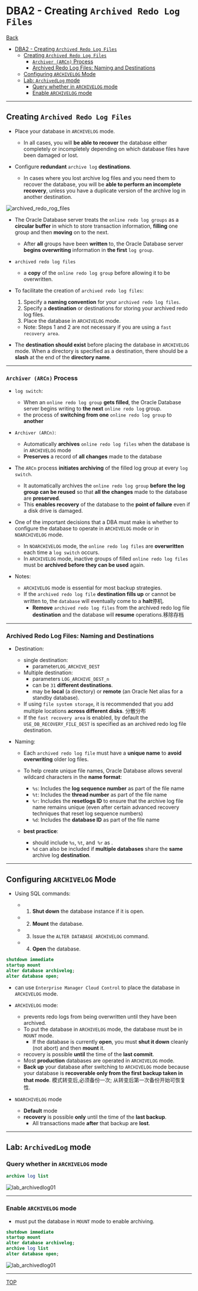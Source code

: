 # DBA2 - Creating `Archived Redo Log Files`

[Back](../index.md)

- [DBA2 - Creating `Archived Redo Log Files`](#dba2---creating-archived-redo-log-files)
  - [Creating `Archived Redo Log Files`](#creating-archived-redo-log-files)
    - [`Archiver (ARCn)` Process](#archiver-arcn-process)
    - [Archived Redo Log Files: Naming and Destinations](#archived-redo-log-files-naming-and-destinations)
  - [Configuring `ARCHIVELOG` Mode](#configuring-archivelog-mode)
  - [Lab: `ArchivedLog` mode](#lab-archivedlog-mode)
    - [Query whether in `ARCHIVELOG` mode](#query-whether-in-archivelog-mode)
    - [Enable `ARCHIVELOG` mode](#enable-archivelog-mode)

---

## Creating `Archived Redo Log Files`

- Place your database in `ARCHIVELOG` mode.

  - In all cases, you will **be able to recover** the database either completely or incompletely depending on which database files have been damaged or lost.

- Configure **redundant** `archive log` **destinations**.
  - In cases where you lost archive log files and you need them to recover the database, you will be **able to perform an incomplete recovery**, unless you have a duplicate version of the archive log in another destination.

![archived_redo_rog_files](./pic/archived_redo_rog_files.png)

- The Oracle Database server treats the `online redo log groups` as a **circular buffer** in which to store transaction information, **filling** one group and then **moving** on to the next.

  - After **all** groups have been **written** to, the Oracle Database server **begins overwriting** information in **the first** `log group`.

- `archived redo log files`

  - a **copy** of the `online redo log group` before allowing it to be overwritten.

- To facilitate the creation of `archived redo log files`:

  1. Specify a **naming convention** for your `archived redo log files`.
  2. Specify a **destination** or destinations for storing your archived redo log files.
  3. Place the database in `ARCHIVELOG` mode.

  - Note: Steps 1 and 2 are not necessary if you are using a `fast recovery area`.

- The **destination should exist** before placing the database in `ARCHIVELOG` mode. When a directory is specified as a destination, there should be a **slash** at the end of the **directory name**.

---

### `Archiver (ARCn)` Process

- `log switch`:

  - When an `online redo log group` **gets filled**, the Oracle Database server begins writing to **the next** `online redo log` group.
  - the process of **switching from one** `online redo log group` to **another**

- `Archiver (ARCn)`:

  - Automatically **archives** `online redo log files` when the database is in `ARCHIVELOG` mode
  - **Preserves** a record of **all changes** made to the database

- The `ARCn` process **initiates archiving** of the filled log group at every `log switch`.

  - It automatically archives the `online redo log group` **before the log group can be reused** so that **all the changes** made to the database are **preserved**.
  - This **enables recovery** of the database to the **point of failure** even if a disk drive is damaged.

- One of the important decisions that a DBA must make is whether to configure the database to operate in `ARCHIVELOG` mode or in `NOARCHIVELOG` mode.

  - In `NOARCHIVELOG` mode, the `online redo log files` are **overwritten** each time a `log switch` occurs.
  - In `ARCHIVELOG` mode, inactive groups of filled `online redo log files` must be **archived before they can be used** again.

- Notes:
  - `ARCHIVELOG` mode is essential for most backup strategies.
  - If the `archived redo log file` **destination fills up** or cannot be written to, the `database` will eventually come to a **halt**停机.
    - **Remove** `archived redo log files` from the archived redo log file **destination** and the database will **resume** operations.移除存档

---

### Archived Redo Log Files: Naming and Destinations

- Destination:

  - single destination:
    - parameter`LOG_ARCHIVE_DEST`
  - Multiple destination:
    - parameters `LOG_ARCHIVE_DEST_n`
    - can be `31` **different destinations**.
    - may be **local** (a directory) or **remote** (an Oracle Net alias for a standby database).
  - If using `file system storage`, it is recommended that you add multiple locations **across different disks**. 分散分布
  - If the `fast recovery area` is enabled, by default the `USE_DB_RECOVERY_FILE_DEST` is specified as an archived redo log file destination.

- Naming:

  - Each `archived redo log file` must have a **unique name** to **avoid overwriting** older log files.
  - To help create unique file names, Oracle Database allows several wildcard characters in the **name format**:

    - `%s`: Includes the **log sequence number** as part of the file name
    - `%t`: Includes the **thread number** as part of the file name
    - `%r`: Includes the **resetlogs ID** to ensure that the archive log file name remains unique (even after certain advanced recovery techniques that reset log sequence numbers)
    - `%d`: Includes the **database ID** as part of the file name

  - **best practice**:
    - should include `%s`, `%t`, and` %r` as .
    - `%d` can also be included if **multiple databases** share the **same** archive log **destination**.

---

## Configuring `ARCHIVELOG` Mode

- Using SQL commands:

  - 1. **Shut down** the database instance if it is open.
  - 2. **Mount** the database.
  - 3. Issue the `ALTER DATABASE ARCHIVELOG` command.
  - 4. **Open** the database.

```sql
shutdown immediate
startup mount
alter database archivelog;
alter database open;
```

- can use `Enterprise Manager Cloud Control` to place the database in `ARCHIVELOG` mode.

- `ARCHIVELOG` mode:

  - prevents redo logs from being overwritten until they have been archived.
  - To put the database in `ARCHIVELOG` mode, the database must be in `MOUNT` mode.
    - If the database is currently **open**, you must **shut it down** cleanly (not abort) and then **mount** it.
  - recovery is possible **until** the time of the **last commit**.
  - Most **production** databases are operated in `ARCHIVELOG` mode.
  - **Back up** your database after switching to `ARCHIVELOG` mode because your database is **recoverable only from the first backup taken in that mode**. 模式转变后,必须备份一次; 从转变后第一次备份开始可恢复性.

- `NOARCHIVELOG` mode

  - **Default** mode
  - **recovery** is possible **only** until the time of the **last backup**.
    - All transactions made **after** that backup are **lost**.

---

## Lab: `ArchivedLog` mode

### Query whether in `ARCHIVELOG` mode

```sql
archive log list
```

![lab_archivedlog01](./pic/lab_archivedlog01.png)

---

### Enable `ARCHIVELOG` mode

- must put the database in `MOUNT` mode to enable archiving.

```sql
shutdown immediate
startup mount
alter database archivelog;
archive log list
alter database open;
```

![lab_archivedlog01](./pic/lab_archivedlog02.png)

---

[TOP](#dba2---creating-archived-redo-log-files)
